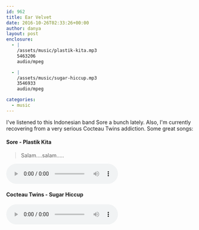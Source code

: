 ```yaml
---
id: 962
title: Ear Velvet
date: 2016-10-26T02:33:26+00:00
author: danya
layout: post
enclosure:
  - |
    /assets/music/plastik-kita.mp3
    5463206
    audio/mpeg

  - |
    /assets/music/sugar-hiccup.mp3
    3546933
    audio/mpeg

categories:
  - music
---
```

I've listened to this Indonesian band Sore a bunch lately.
Also, I'm currently recovering from a very serious Cocteau Twins addiction.
Some great songs:
<!--more-->

#### Sore - Plastik Kita

> Salam&#8230;.salam&#8230;..

<audio src='/assets/music/plastik-kita.mp3' controls></audio>

#### Cocteau Twins - Sugar Hiccup


<audio src='/assets/music/sugar-hiccup.mp3' controls></audio>
